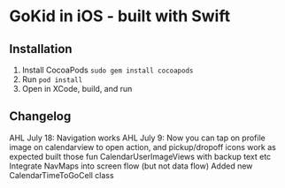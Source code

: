 # GoKid in iOS - built with Swift

## Installation
1. Install CocoaPods `sudo gem install cocoapods`
2. Run `pod install`
3. Open in XCode, build, and run

## Changelog
AHL July 18:
Navigation works
AHL July 9:
Now you can tap on profile image on calendarview to open action, and pickup/dropoff icons work as expected
built those fun CalendarUserImageViews with backup text etc
Integrate NavMaps into screen flow (but not data flow)
Added new CalendarTimeToGoCell class
